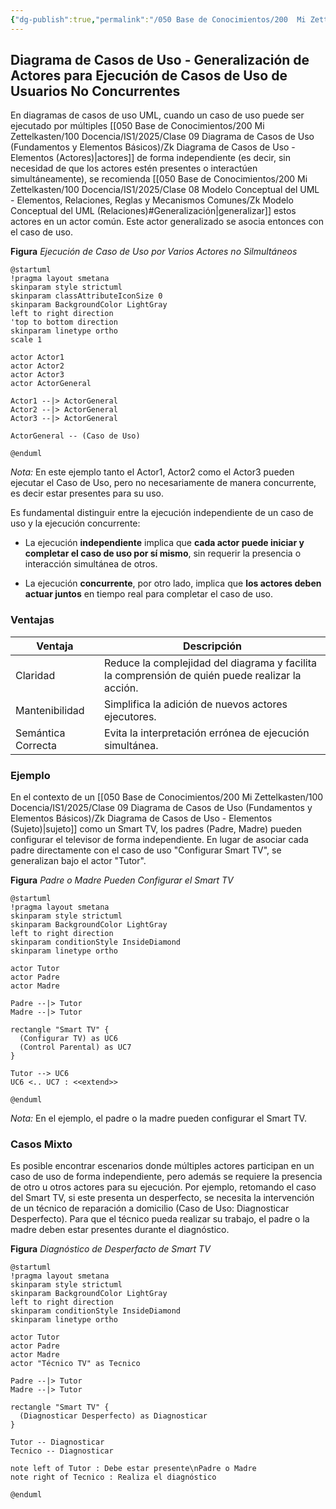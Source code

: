 ```yaml
---
{"dg-publish":true,"permalink":"/050 Base de Conocimientos/200  Mi Zettelkasten/100 Docencia/IS1/2025/Clase 09 Diagrama de Casos de Uso (Fundamentos y Elementos Básicos)/Zk Diagrama de Casos de Uso - Generalización de Actores para Ejecución de Casos de Uso de Usuarios No Concurrentes/","tags":["digitalGarden","diagramaCasosDeUso","casosDeUso"]}
---
```


## Diagrama de Casos de Uso - Generalización de Actores para Ejecución de Casos de Uso de Usuarios No Concurrentes

En diagramas de casos de uso UML, cuando un caso de uso puede ser ejecutado por múltiples [[050 Base de Conocimientos/200  Mi Zettelkasten/100 Docencia/IS1/2025/Clase 09 Diagrama de Casos de Uso (Fundamentos y Elementos Básicos)/Zk Diagrama de Casos de Uso - Elementos (Actores)\|actores]] de forma independiente (es decir, sin necesidad de que los actores estén presentes o interactúen simultáneamente), se recomienda [[050 Base de Conocimientos/200  Mi Zettelkasten/100 Docencia/IS1/2025/Clase 08 Modelo Conceptual del UML - Elementos, Relaciones, Reglas y Mecanismos Comunes/Zk Modelo Conceptual del UML (Relaciones)#Generalización\|generalizar]] estos actores en un actor común. Este actor generalizado se asocia entonces con el caso de uso.

**Figura**
_Ejecución de Caso de Uso por Varios Actores no Silmultáneos_
```plantuml
@startuml
!pragma layout smetana
skinparam style strictuml
skinparam classAttributeIconSize 0
skinparam BackgroundColor LightGray
left to right direction
'top to bottom direction
skinparam linetype ortho
scale 1

actor Actor1
actor Actor2
actor Actor3
actor ActorGeneral

Actor1 --|> ActorGeneral
Actor2 --|> ActorGeneral
Actor3 --|> ActorGeneral

ActorGeneral -- (Caso de Uso)

@enduml
```
_Nota:_ En este ejemplo tanto el Actor1, Actor2 como el Actor3 pueden ejecutar el Caso de Uso, pero no necesariamente de manera concurrente, es decir estar presentes para su uso.

Es fundamental distinguir entre la ejecución independiente de un caso de uso y la ejecución concurrente:
- La ejecución **independiente** implica que **cada actor puede iniciar y completar el caso de uso por sí mismo**, sin requerir la presencia o interacción simultánea de otros.

- La ejecución **concurrente**, por otro lado, implica que **los actores deben actuar juntos** en tiempo real para completar el caso de uso.

### Ventajas

| Ventaja            | Descripción                                                                                     |
| ------------------ | ----------------------------------------------------------------------------------------------- |
| Claridad           | Reduce la complejidad del diagrama y facilita la comprensión de quién puede realizar la acción. |
| Mantenibilidad     | Simplifica la adición de nuevos actores ejecutores.                                             |
| Semántica Correcta | Evita la interpretación errónea de ejecución simultánea.                                        |

### Ejemplo

En el contexto de un [[050 Base de Conocimientos/200  Mi Zettelkasten/100 Docencia/IS1/2025/Clase 09 Diagrama de Casos de Uso (Fundamentos y Elementos Básicos)/Zk Diagrama de Casos de Uso - Elementos (Sujeto)\|sujeto]] como un Smart TV, los padres (Padre, Madre) pueden configurar el televisor de forma independiente. En lugar de asociar cada padre directamente con el caso de uso "Configurar Smart TV", se generalizan bajo el actor "Tutor".

**Figura**
_Padre o Madre Pueden Configurar el Smart TV_
```plantuml
@startuml
!pragma layout smetana
skinparam style strictuml
skinparam BackgroundColor LightGray
left to right direction
skinparam conditionStyle InsideDiamond
skinparam linetype ortho

actor Tutor
actor Padre
actor Madre

Padre --|> Tutor
Madre --|> Tutor

rectangle "Smart TV" {
  (Configurar TV) as UC6
  (Control Parental) as UC7
}

Tutor --> UC6
UC6 <.. UC7 : <<extend>>

@enduml
```
_Nota:_ En el ejemplo, el padre o la madre pueden configurar el Smart TV.

### Casos Mixto

Es posible encontrar escenarios donde múltiples actores participan en un caso de uso de forma independiente, pero además se requiere la presencia de otro u otros actores para su ejecución. Por ejemplo, retomando el caso del Smart TV, si este presenta un desperfecto, se necesita la intervención de un técnico de reparación a domicilio (Caso de Uso: Diagnosticar Desperfecto). Para que el técnico pueda realizar su trabajo, el padre o la madre deben estar presentes durante el diagnóstico.

**Figura**
_Diagnóstico de Desperfacto de Smart TV_
```plantuml
@startuml
!pragma layout smetana
skinparam style strictuml
skinparam BackgroundColor LightGray
left to right direction
skinparam conditionStyle InsideDiamond
skinparam linetype ortho

actor Tutor
actor Padre
actor Madre
actor "Técnico TV" as Tecnico

Padre --|> Tutor
Madre --|> Tutor

rectangle "Smart TV" {
  (Diagnosticar Desperfecto) as Diagnosticar
}

Tutor -- Diagnosticar
Tecnico -- Diagnosticar

note left of Tutor : Debe estar presente\nPadre o Madre
note right of Tecnico : Realiza el diagnóstico

@enduml
```
